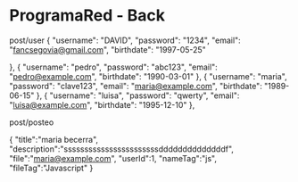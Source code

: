 # ProgramaRed - Back


post/user
{
    "username": "DAVID",
    "password": "1234",
    "email": "fancsegovia@gmail.com",
    "birthdate": "1997-05-25"
    
},
 {
      "username": "pedro",
      "password": "abc123",
      "email": "pedro@example.com",
      "birthdate": "1990-03-01"
    },
    {
      "username": "maria",
      "password": "clave123",
      "email": "maria@example.com",
      "birthdate": "1989-06-15"
    },
    {
      "username": "luisa",
      "password": "qwerty",
      "email": "luisa@example.com",
      "birthdate": "1995-12-10"
    },

post/posteo

 {
      "title":"maria becerra",
      "description":"sssssssssssssssssssssssddddddddddddddf",
      "file":"maria@example.com",
      "userId":1,
      "nameTag":"js",
      "fileTag":"Javascript"
    }

